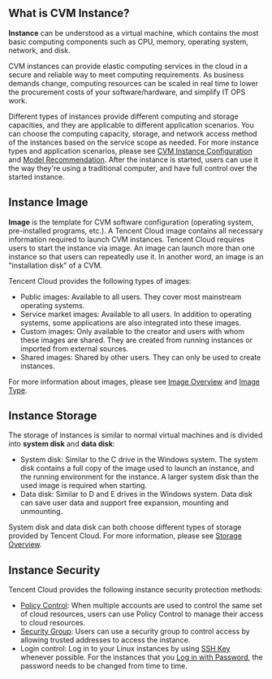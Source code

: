 ## What is CVM Instance?
**Instance** can be understood as a virtual machine, which contains the most basic computing components such as CPU, memory, operating system, network, and disk.

CVM instances can provide elastic computing services in the cloud in a secure and reliable way to meet computing requirements. As business demands change, computing resources can be scaled in real time to lower the procurement costs of your software/hardware, and simplify IT OPS work.

Different types of instances provide different computing and storage capacities, and they are applicable to different application scenarios. You can choose the computing capacity, storage, and network access method of the instances based on the service scope as needed. For more instance types and application scenarios, please see [CVM Instance Configuration](/doc/product/213/2177) and [Model Recommendation](https://cloud.tencent.com/act/recommended). After the instance is started, users can use it the way they're using a traditional computer, and have full control over the started instance.

## Instance Image
**Image** is the template for CVM software configuration (operating system, pre-installed programs, etc.). A Tencent Cloud image contains all necessary information required to launch CVM instances. Tencent Cloud requires users to start the instance via image. An image can launch more than one instance so that users can repeatedly use it. In another word, an image is an "installation disk" of a CVM.

Tencent Cloud provides the following types of images:

 - Public images: Available to all users. They cover most mainstream operating systems.
 - Service market images: Available to all users. In addition to operating systems, some applications are also integrated into these images.
 - Custom images: Only available to the creator and users with whom these images are shared. They are created from running instances or imported from external sources.
 - Shared images: Shared by other users. They can only be used to create instances.

For more information about images, please see [Image Overview](/doc/product/213/4940) and [Image Type](/doc/product/213/4941).

## Instance Storage
The storage of instances is similar to normal virtual machines and is divided into **system disk** and **data disk**:

- System disk: Similar to the C drive in the Windows system. The system disk contains a full copy of the image used to launch an instance, and the running environment for the instance. A larger system disk than the used image is required when starting.
- Data disk: Similar to D and E drives in the Windows system. Data disk can save user data and support free expansion, mounting and unmounting.

System disk and data disk can both choose different types of storage provided by Tencent Cloud. For more information, please see [Storage Overview](/doc/product/213/4952).

## Instance Security

Tencent Cloud provides the following instance security protection methods:

- [Policy Control](/doc/product/378/4513): When multiple accounts are used to control the same set of cloud resources, users can use Policy Control to manage their access to cloud resources.
-  [Security Group](/doc/product/213/5221): Users can use a security group to control access by allowing trusted addresses to access the instance.
- Login control: Log in to your Linux instances by using [SSH Key](/doc/product/213/6092) whenever possible. For the instances that you [Log in with Password](/doc/product/213/6093), the password needs to be changed from time to time.


